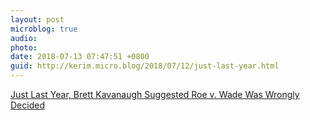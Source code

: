 ```yaml
---
layout: post
microblog: true
audio: 
photo: 
date: 2018-07-13 07:47:51 +0800
guid: http://kerim.micro.blog/2018/07/12/just-last-year.html
---
```

[Just Last Year, Brett Kavanaugh Suggested Roe v. Wade Was Wrongly Decided](https://www.thedailybeast.com/just-last-year-brett-kavanaugh-suggested-roe-v-wade-was-wrongly-decided)
